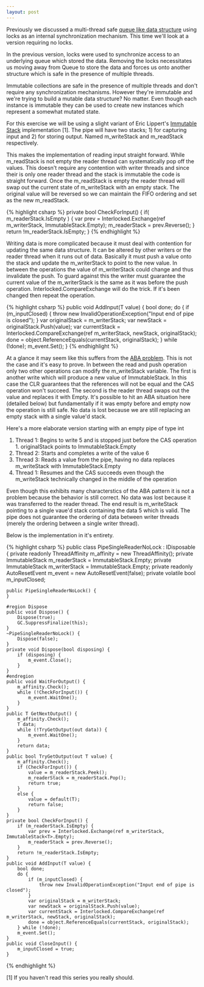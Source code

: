 ```yaml
---
layout: post
---
```

Previously we discussed a multi-thread safe [queue like data structure](http://blogs.msdn.com/jaredpar/archive/2008/03/02/pipesinglereader.aspx) using locks as an internal synchronization mechanism.  This time we'll look at a version requiring no locks.

In the previous version, locks were used to synchronize access to an underlying queue which stored the data.  Removing the locks necessitates us moving away from Queue<T> to store the data and forces us onto another structure which is safe in the presence of multiple threads.  

Immutable collections are safe in the presence of multiple threads and don't require any synchronization mechanisms.  However they're immutable and we're trying to build a mutable data structure?  No matter.  Even though each instance is immutable they can be used to create new instances which represent a somewhat mutated state.

For this exercise we will be using a slight variant of Eric Lippert's [Immutable Stack](http://blogs.msdn.com/ericlippert/archive/2007/12/04/immutability-in-c-part-two-a-simple-immutable-stack.aspx) implementation [1].  The pipe will have two stacks; 1) for capturing input and 2) for storing output.  Named m_writeStack and m_readStack respectively.

This makes the implementation of reading input straight forward.  While m_readStack is not empty the reader thread can systematically pop off the values.  This doesn't require any contention with writer threads and since their is only one reader thread and the stack is immutable the code is straight forward.  Once the m_readStack is empty the reader thread will swap out the current state of m_writeStack with an empty stack.  The original value will be reversed so we can maintain the FIFO ordering and set as the new m_readStack.

     
{% highlight csharp %}
private bool CheckForInput() {
    if( m_readerStack.IsEmpty ) {
        var prev = Interlocked.Exchange(ref m_writerStack, ImmutableStack<T>.Empty);
        m_readerStack = prev.Reverse();
    }
    return !m_readerStack.IsEmpty;
}
{% endhighlight %}

Writing data is more complicated because it must deal with contention for updating the same data structure.  It can be altered by other writers or the reader thread when it runs out of data.  Basically it must push a value onto the stack and update the m_writerStack to point to the new value.  In between the operations the value of m_writerStack could change and thus invalidate the push.  To guard against this the writer must guarantee the current value of the m_writerStack is the same as it was before the push operation.  Interlocked.CompareExchange will do the trick.  If it's been changed then repeat the operation.

    
{% highlight csharp %}
public void AddInput(T value) {
    bool done;
    do {
        if (m_inputClosed) {
            throw new InvalidOperationException("Input end of pipe is closed");
        }
        var originalStack = m_writerStack;
        var newStack = originalStack.Push(value);
        var currentStack = Interlocked.CompareExchange(ref m_writerStack, newStack, originalStack);
        done = object.ReferenceEquals(currentStack, originalStack);
    } while (!done);
    m_event.Set();
}
{% endhighlight %}

At a glance it may seem like this suffers from the [ABA problem](http://en.wikipedia.org/wiki/ABA_problem).  This is not the case and it's easy to prove.  In between the read and push operation only two other operations can modify the m_writeStack variable.  The first is another write which will produce a new value of ImmutableStack<T>.  In this case the CLR guarantees that the references will not be equal and the CAS operation won't succeed.  The second is the reader thread swaps out the value and replaces it with Empty.  It's possible to hit an ABA situation here (detailed below) but fundamentally if it was empty before and empty now the operation is still safe.  No data is lost because we are still replacing an empty stack with a single value'd stack.  

Here's a more elaborate version starting with an empty pipe of type int

  1. Thread 1: Begins to write 5 and is stopped just before the CAS operation
    1. originalStack points to ImmutableStack<int>.Empty
  2. Thread 2: Starts and completes a write of the value 6
  3. Thread 3: Reads a value from the pipe, having no data replaces m_writeStack with ImmutableStack<int>.Empty
  4. Thread 1: Resumes and the CAS succeeds even though the m_writeStack technically changed in the middle of the operation

Even though this exhibits many characterstics of the ABA pattern it is not a problem because the behavior is still correct.  No data was lost because it was transferred to the reader thread.  The end result is m_writeStack pointing to a single vaue'd stack containing the data 5 which is valid.  The pipe does not guarantee the ordering of data between writer threads (merely the ordering between a single writer thread).

Below is the implementation in it's entirety.

    
{% highlight csharp %}
public class PipeSingleReaderNoLock<T> : IDisposable {
    private readonly ThreadAffinity m_affinity = new ThreadAffinity();
    private ImmutableStack<T> m_readerStack = ImmutableStack<T>.Empty;
    private ImmutableStack<T> m_writerStack = ImmutableStack<T>.Empty;
    private readonly AutoResetEvent m_event = new AutoResetEvent(false);
    private volatile bool m_inputClosed;

    public PipeSingleReaderNoLock() {
    }

    #region Dispose
    public void Dispose() {
        Dispose(true);
        GC.SuppressFinalize(this);
    }
    ~PipeSingleReaderNoLock() {
        Dispose(false);
    }
    private void Dispose(bool disposing) {
        if (disposing) {
            m_event.Close();
        }
    }
    #endregion
    public void WaitForOutput() {
        m_affinity.Check();
        while (!CheckForInput()) {
            m_event.WaitOne();
        }
    }
    public T GetNextOutput() {
        m_affinity.Check();
        T data;
        while (!TryGetOutput(out data)) {
            m_event.WaitOne();
        }
        return data;
    }
    public bool TryGetOutput(out T value) {
        m_affinity.Check();
        if (CheckForInput()) {
            value = m_readerStack.Peek();
            m_readerStack = m_readerStack.Pop();
            return true;
        }
        else {
            value = default(T);
            return false;
        }
    }
    private bool CheckForInput() {
        if (m_readerStack.IsEmpty) {
            var prev = Interlocked.Exchange(ref m_writerStack, ImmutableStack<T>.Empty);
            m_readerStack = prev.Reverse();
        }
        return !m_readerStack.IsEmpty;
    }
    public void AddInput(T value) {
        bool done;
        do {
            if (m_inputClosed) {
                throw new InvalidOperationException("Input end of pipe is closed");
            }
            var originalStack = m_writerStack;
            var newStack = originalStack.Push(value);
            var currentStack = Interlocked.CompareExchange(ref m_writerStack, newStack, originalStack);
            done = object.ReferenceEquals(currentStack, originalStack);
        } while (!done);
        m_event.Set();
    }
    public void CloseInput() {
        m_inputClosed = true;
    }
{% endhighlight %}

[1] If you haven't read this series you really should.

